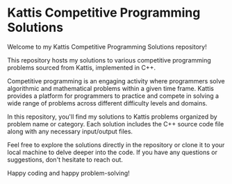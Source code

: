 # Kattis Competitive Programming Solutions

Welcome to my Kattis Competitive Programming Solutions repository!

This repository hosts my solutions to various competitive programming problems sourced from Kattis, implemented in C++.

Competitive programming is an engaging activity where programmers solve algorithmic and mathematical problems within a given time frame. Kattis provides a platform for programmers to practice and compete in solving a wide range of problems across different difficulty levels and domains.

In this repository, you'll find my solutions to Kattis problems organized by problem name or category. Each solution includes the C++ source code file along with any necessary input/output files.

Feel free to explore the solutions directly in the repository or clone it to your local machine to delve deeper into the code. If you have any questions or suggestions, don't hesitate to reach out.

Happy coding and happy problem-solving!

